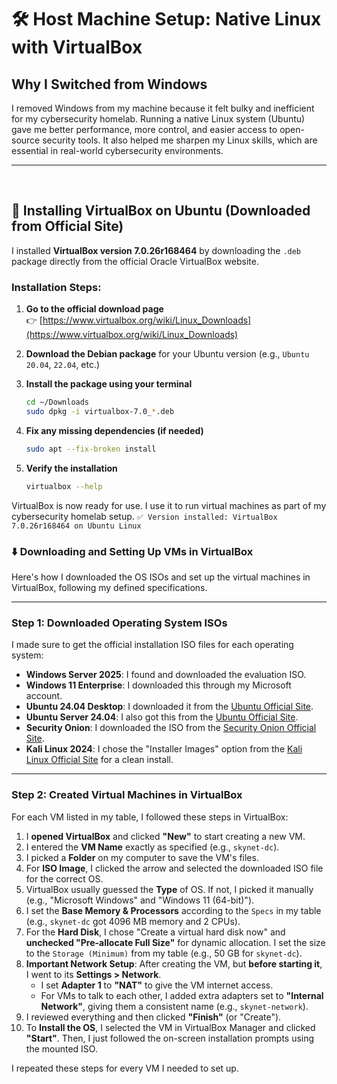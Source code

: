 # 🛠️ Host Machine Setup: Native Linux with VirtualBox

## Why I Switched from Windows

I removed Windows from my machine because it felt bulky and inefficient for my cybersecurity homelab. Running a native Linux system (Ubuntu) gave me better performance, more control, and easier access to open-source security tools. It also helped me sharpen my Linux skills, which are essential in real-world cybersecurity environments.

---

<br>

## 🧰 Installing VirtualBox on Ubuntu (Downloaded from Official Site)

I installed **VirtualBox version 7.0.26r168464** by downloading the `.deb` package directly from the official Oracle VirtualBox website.

### Installation Steps:

1. **Go to the official download page**  
   👉 [https://www.virtualbox.org/wiki/Linux_Downloads](https://www.virtualbox.org/wiki/Linux_Downloads)

2. **Download the Debian package** for your Ubuntu version (e.g., `Ubuntu 20.04`, `22.04`, etc.)

3. **Install the package using your terminal**
   ```bash
   cd ~/Downloads
   sudo dpkg -i virtualbox-7.0_*.deb

4. **Fix any missing dependencies (if needed)**
   ```bash
   sudo apt --fix-broken install

5. **Verify the installation**
   ```bash
   virtualbox --help

VirtualBox is now ready for use. I use it to run virtual machines as part of my cybersecurity homelab setup.
      ```
      ✅ Version installed: VirtualBox 7.0.26r168464 on Ubuntu Linux
      ``` 


### ⬇️ Downloading and Setting Up VMs in VirtualBox

Here's how I downloaded the OS ISOs and set up the virtual machines in VirtualBox, following my defined specifications.

---

### Step 1: Downloaded Operating System ISOs

I made sure to get the official installation ISO files for each operating system:

* **Windows Server 2025**: I found and downloaded the evaluation ISO.
* **Windows 11 Enterprise**: I downloaded this through my Microsoft account.
* **Ubuntu 24.04 Desktop**: I downloaded it from the [Ubuntu Official Site](https://ubuntu.com/download/desktop).
* **Ubuntu Server 24.04**: I also got this from the [Ubuntu Official Site](https://ubuntu.com/download/server).
* **Security Onion**: I downloaded the ISO from the [Security Onion Official Site](https://securityonionsolutions.com/download/).
* **Kali Linux 2024**: I chose the "Installer Images" option from the [Kali Linux Official Site](https://www.kali.org/get-kali/#kali-virtual-machines) for a clean install.

---

### Step 2: Created Virtual Machines in VirtualBox

For each VM listed in my table, I followed these steps in VirtualBox:

1.  I **opened VirtualBox** and clicked **"New"** to start creating a new VM.
2.  I entered the **VM Name** exactly as specified (e.g., `skynet-dc`).
3.  I picked a **Folder** on my computer to save the VM's files.
4.  For **ISO Image**, I clicked the arrow and selected the downloaded ISO file for the correct OS.
5.  VirtualBox usually guessed the **Type** of OS. If not, I picked it manually (e.g., "Microsoft Windows" and "Windows 11 (64-bit)").
6.  I set the **Base Memory & Processors** according to the `Specs` in my table (e.g., `skynet-dc` got 4096 MB memory and 2 CPUs).
7.  For the **Hard Disk**, I chose "Create a virtual hard disk now" and **unchecked "Pre-allocate Full Size"** for dynamic allocation. I set the size to the `Storage (Minimum)` from my table (e.g., 50 GB for `skynet-dc`).
8.  **Important Network Setup**: After creating the VM, but **before starting it**, I went to its **Settings > Network**.
    * I set **Adapter 1** to **"NAT"** to give the VM internet access.
    * For VMs to talk to each other, I added extra adapters set to **"Internal Network"**, giving them a consistent name (e.g., `skynet-network`).
9.  I reviewed everything and then clicked **"Finish"** (or "Create").
10. To **Install the OS**, I selected the VM in VirtualBox Manager and clicked **"Start"**. Then, I just followed the on-screen installation prompts using the mounted ISO.

I repeated these steps for every VM I needed to set up.
